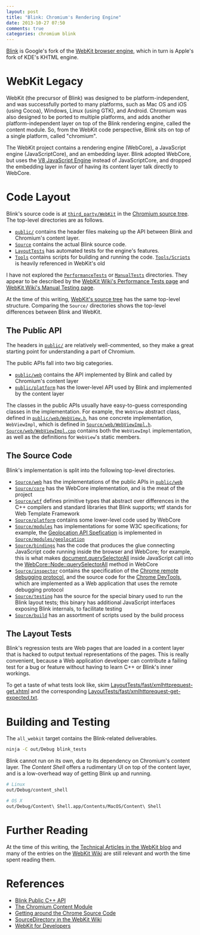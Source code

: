 ```yaml
---
layout: post
title: "Blink: Chromium's Rendering Engine"
date: 2013-10-27 07:50
comments: true
categories: chromium blink
---
```


[Blink](http://www.chromium.org/blink) is Google's fork of the
[WebKit browser engine](https://www.webkit.org/), which in turn is Apple's fork
of KDE's KHTML engine.


# WebKit Legacy

WebKit (the precursor of Blink) was designed to be platform-independent, and
was successfully ported to many platforms, such as Mac OS and iOS
(using Cocoa), Windows, Linux (using GTK), and Android.
Chromium was also designed to be ported to multiple platforms, and adds another
platform-independent layer on top of the Blink rendering engine, called the
content module. So, from the WebKit code perspective, Blink sits on top of a
single platform, called "chromium".

The WebKit project contains a rendering engine (WebCore), a JavaScript engine
(JavaScriptCore), and an embedding layer. Blink adopted WebCore, but uses
the [V8 JavaScript Engine](https://code.google.com/p/v8/) instead of
JavaScriptCore, and dropped the embedding layer in favor of having its content
layer talk directly to WebCore.


# Code Layout

Blink's source code is at
[`third_party/WebKit`](https://code.google.com/p/chromium/codesearch#chromium/src/third_party/WebKit/)
in the [Chromium source tree](http://cs.chromium.org). The top-level
directories are as follows.

* [`public/`](https://code.google.com/p/chromium/codesearch#chromium/src/third_party/WebKit/public/)
  contains the header files makeing up the API between Blink and Chromium's
  content layer.
* [`Source`](https://code.google.com/p/chromium/codesearch#chromium/src/third_party/WebKit/Source/)
  contains the actual Blink source code.
* [`LayoutTests`](https://code.google.com/p/chromium/codesearch#chromium/src/third_party/WebKit/LayoutTests/)
  has automated tests for the engine's features.
* [`Tools`](https://code.google.com/p/chromium/codesearch#chromium/src/third_party/WebKit/Tools/)
  contains scripts for building and running the code.
  [`Tools/Scripts`](https://code.google.com/p/chromium/codesearch#chromium/src/third_party/WebKit/Tools/)
  is heavily referenced in WebKit's old

I have not explored the
[`PerformanceTests`](https://code.google.com/p/chromium/codesearch#chromium/src/third_party/WebKit/PerformanceTests/)
or
[`ManualTests`](https://code.google.com/p/chromium/codesearch#chromium/src/third_party/WebKit/ManualTests/)
directories. They appear to be described by the
[WebKit Wiki's Performance Tests page](http://trac.webkit.org/wiki/Performance%20Tests)
and
[WebKit Wiki's Manual Testing page](http://trac.webkit.org/wiki/Performance%20Tests).

At the time of this writing,
[WebKit's source tree](https://trac.webkit.org/browser/trunk/) has the same
top-level structure. Comparing the `Source/` directories shows the top-level
differences between Blink and WebKit.

## The Public API

The headers in
[`public/`](https://code.google.com/p/chromium/codesearch#chromium/src/third_party/WebKit/public/)
are relatively well-commented, so they make a great starting point for
understanding a part of Chromium.

The public APIs fall into two big categories.

* [`public/web`](https://code.google.com/p/chromium/codesearch#chromium/src/third_party/WebKit/public/web/)
contains the API implemented by Blink and called by Chromium's content layer
* [`public/platform`](https://code.google.com/p/chromium/codesearch#chromium/src/third_party/WebKit/public/platform/)
has the lower-level API used by Blink and implemented by the content layer

The classes in the public APIs usually have easy-to-guess corresponding classes
in the implementation. For example, the `WebView` abstract class, defined in
[`public/web/WebView.h`](http://www.chromium.org/developers/testing/webkit-layout-tests),
has one concrete implementation, `WebViewImpl`, which is defined in
[`Source/web/WebViewImpl.h`](https://code.google.com/p/chromium/codesearch#chromium/src/third_party/WebKit/Source/web/WebViewImpl.h).
[`Source/web/WebViewImpl.cpp`](https://code.google.com/p/chromium/codesearch#chromium/src/third_party/WebKit/Source/web/WebViewImpl.cpp)
contains both the `WebViewImpl` implementation, as well as the definitions for
`WebView`'s static members.

## The Source Code

Blink's implementation is split into the following top-level directories.

* [`Source/web`](https://code.google.com/p/chromium/codesearch#chromium/src/third_party/WebKit/Source/web/)
  has the implementations of the public APIs in
  [`public/web`](https://code.google.com/p/chromium/codesearch#chromium/src/third_party/WebKit/public/web/)
* [`Source/core`](https://code.google.com/p/chromium/codesearch#chromium/src/third_party/WebKit/Source/core/)
  has the WebCore implementation, and is the meat of the project
* [`Source/wtf`](https://code.google.com/p/chromium/codesearch#chromium/src/third_party/WebKit/Source/wtf/)
  defines primitive types that abstract over differences in the C++ compilers
  and standard libraries that Blink supports; wtf stands for Web Template
  Framework
* [`Source/platform`](https://code.google.com/p/chromium/codesearch#chromium/src/third_party/WebKit/Source/platform/)
  contains some lower-level code used by WebCore
* [`Source/modules`](https://code.google.com/p/chromium/codesearch#chromium/src/third_party/WebKit/Source/modules/)
  has implementations for some W3C specifications; for example, the
  [Geolocation API Spefication](http://dev.w3.org/geo/api/spec-source.html) is
  implemented in
  [`Source/modules/geolocation`](https://code.google.com/p/chromium/codesearch#chromium/src/third_party/WebKit/Source/modules/geolocation/)
* [`Source/bindings`](https://code.google.com/p/chromium/codesearch#chromium/src/third_party/WebKit/Source/bindings/)
  has the code that produces the glue connecting JavaScript code running inside
  the browser and WebCore; for example, this is what makes
  [document.querySelectorAll](https://developer.mozilla.org/en-US/docs/Web/API/Document.querySelectorAll)
  inside JavaScript call into the
  [WebCore::Node::querySelectorAll](https://code.google.com/p/chromium/codesearch#chromium/src/third_party/WebKit/Source/core/dom/Node.cpp&q=querySelectorAll)
  method in WebCore
* [`Source/inspector`](https://code.google.com/p/chromium/codesearch#chromium/src/third_party/WebKit/Source/web/)
  contains the specification of the
  [Chrome remote debugging protocol](https://developers.google.com/chrome-developer-tools/docs/debugger-protocol),
  and the source code for the
  [Chrome DevTools](https://developers.google.com/chrome-developer-tools/),
  which are implemented as a Web application that uses the remote debugging
  protocol
* [`Source/testing`](https://code.google.com/p/chromium/codesearch#chromium/src/third_party/WebKit/Source/testing/)
  has the source for the special binary used to run the Blink layout tests;
  this binary has additional JavaScript interfaces exposing Blink internals, to
  facilitate testing
* [`Source/build`](https://code.google.com/p/chromium/codesearch#chromium/src/third_party/WebKit/Source/build/)
  has an assortment of scripts used by the build process


## The Layout Tests

Blink's regression tests are Web pages that are loaded in a content layer that
is hacked to output textual representations of the pages. This is really
convenient, because a Web application developer can contribute a failing test
for a bug or feature without having to learn C++ or Blink's inner workings.

To get a taste of what tests look like, skim
[LayoutTests/fast/xmlhttprequest-get.xhtml](https://code.google.com/p/chromium/codesearch#chromium/src/third_party/WebKit/LayoutTests/fast/xmlhttprequest/xmlhttprequest-get.xhtml)
and the corresponding
[LayoutTests/fast/xmlhttprequest-get-expected.txt](https://code.google.com/p/chromium/codesearch#chromium/src/third_party/WebKit/LayoutTests/fast/xmlhttprequest/xmlhttprequest-get-expected.txt).


# Building and Testing

The `all_webkit` target contains the Blink-related deliverables.

```bash
ninja -C out/Debug blink_tests
```

Blink cannot run on its own, due to its dependency on Chromium's content layer.
The *Content Shell* offers a rudimentary UI on top of the content layer, and is
a low-overhead way of getting Blink up and running.

```bash
# Linux
out/Debug/content_shell

# OS X
out/Debug/Content\ Shell.app/Contents/MacOS/Content\ Shell
```


# Further Reading

At the time of this writing, the
[Technical Articles in the WebKit blog](https://www.webkit.org/coding/technical-articles.html)
and many of the entries on the
[WebKit Wiki](http://trac.webkit.org/wiki) are still relevant and worth the
time spent reading them.


# References

* [Blink Public C++ API](http://www.chromium.org/blink/public-c-api)
* [The Chromium Content Module](http://www.chromium.org/developers/content-module)
* [Getting around the Chrome Source Code](http://www.chromium.org/developers/how-tos/getting-around-the-chrome-source-code)
* [SourceDirectory in the WebKit Wiki](http://trac.webkit.org/wiki/SourceDirectory)
* [WebKit for Developers](http://www.paulirish.com/2013/webkit-for-developers/)
